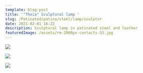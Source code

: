 ```yaml
---
template: blog-post
title: '"Theia" Sculptural lamp '
slug: /Patinated/patina/steel/lamp/sculptor
date: 2021-02-01 16:22
description: Sculptural lamp in patinated steel and leather
featuredImage: /assets/rm-2000px-contacts-53.jpg
---
```

![](/assets/img_1206.jpg)

![](/assets/img_1112.jpg)

![](/assets/img_1227.jpg)
